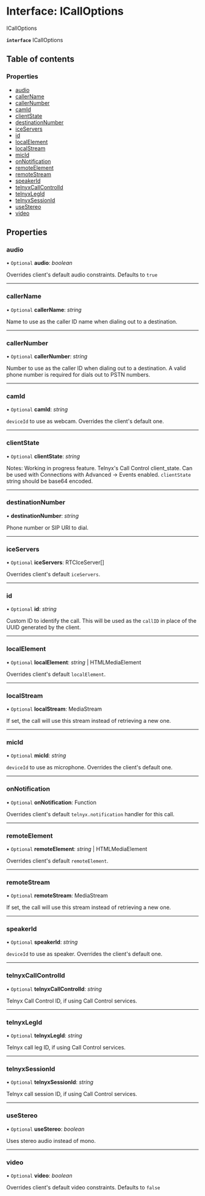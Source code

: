 # Interface: ICallOptions

ICallOptions

**`interface`** ICallOptions

## Table of contents

### Properties

- [audio](icalloptions.md#audio)
- [callerName](icalloptions.md#callername)
- [callerNumber](icalloptions.md#callernumber)
- [camId](icalloptions.md#camid)
- [clientState](icalloptions.md#clientstate)
- [destinationNumber](icalloptions.md#destinationnumber)
- [iceServers](icalloptions.md#iceservers)
- [id](icalloptions.md#id)
- [localElement](icalloptions.md#localelement)
- [localStream](icalloptions.md#localstream)
- [micId](icalloptions.md#micid)
- [onNotification](icalloptions.md#onnotification)
- [remoteElement](icalloptions.md#remoteelement)
- [remoteStream](icalloptions.md#remotestream)
- [speakerId](icalloptions.md#speakerid)
- [telnyxCallControlId](icalloptions.md#telnyxcallcontrolid)
- [telnyxLegId](icalloptions.md#telnyxlegid)
- [telnyxSessionId](icalloptions.md#telnyxsessionid)
- [useStereo](icalloptions.md#usestereo)
- [video](icalloptions.md#video)

## Properties

### audio

• `Optional` **audio**: *boolean*

Overrides client's default audio constraints. Defaults to `true`

___

### callerName

• `Optional` **callerName**: *string*

Name to use as the caller ID name when dialing out to a destination.

___

### callerNumber

• `Optional` **callerNumber**: *string*

Number to use as the caller ID when dialing out to a destination. A valid phone number is required for dials out to PSTN numbers.

___

### camId

• `Optional` **camId**: *string*

`deviceId` to use as webcam. Overrides the client's default one.

___

### clientState

• `Optional` **clientState**: *string*

Notes: Working in progress feature.
Telnyx's Call Control client_state. Can be used with Connections with Advanced -> Events enabled.
`clientState` string should be base64 encoded.

___

### destinationNumber

• **destinationNumber**: *string*

Phone number or SIP URI to dial.

___

### iceServers

• `Optional` **iceServers**: RTCIceServer[]

Overrides client's default `iceServers`.

___

### id

• `Optional` **id**: *string*

Custom ID to identify the call. This will be used as the `callID` in place of the UUID generated by the client.

___

### localElement

• `Optional` **localElement**: *string* \| HTMLMediaElement

Overrides client's default `localElement`.

___

### localStream

• `Optional` **localStream**: MediaStream

If set, the call will use this stream instead of retrieving a new one.

___

### micId

• `Optional` **micId**: *string*

`deviceId` to use as microphone. Overrides the client's default one.

___

### onNotification

• `Optional` **onNotification**: Function

Overrides client's default `telnyx.notification` handler for this call.

___

### remoteElement

• `Optional` **remoteElement**: *string* \| HTMLMediaElement

Overrides client's default `remoteElement`.

___

### remoteStream

• `Optional` **remoteStream**: MediaStream

If set, the call will use this stream instead of retrieving a new one.

___

### speakerId

• `Optional` **speakerId**: *string*

`deviceId` to use as speaker. Overrides the client's default one.

___

### telnyxCallControlId

• `Optional` **telnyxCallControlId**: *string*

Telnyx Call Control ID, if using Call Control services.

___

### telnyxLegId

• `Optional` **telnyxLegId**: *string*

Telnyx call leg ID, if using Call Control services.

___

### telnyxSessionId

• `Optional` **telnyxSessionId**: *string*

Telnyx call session ID, if using Call Control services.

___

### useStereo

• `Optional` **useStereo**: *boolean*

Uses stereo audio instead of mono.

___

### video

• `Optional` **video**: *boolean*

Overrides client's default video constraints. Defaults to `false`
